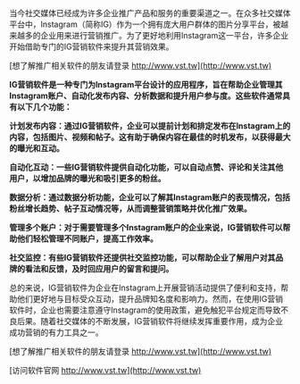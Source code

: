 当今社交媒体已经成为许多企业推广产品和服务的重要渠道之一。在众多社交媒体平台中，Instagram（简称IG）作为一个拥有庞大用户群体的图片分享平台，被越来越多的企业用来进行营销推广。为了更好地利用Instagram这一平台，许多企业开始借助专门的IG营销软件来提升其营销效果。

[想了解推广相关软件的朋友请登录 http://www.vst.tw](http://www.vst.tw)

**IG营销软件是一种专门为Instagram平台设计的应用程序，旨在帮助企业管理其Instagram账户、自动化发布内容、分析数据和提升用户参与度。这些软件通常具有以下几个功能：**

**计划发布内容：通过IG营销软件，企业可以提前计划和排定发布在Instagram上的内容，包括图片、视频和帖子。这有助于确保内容在最佳的时机发布，以获得最大的曝光和互动。**

**自动化互动：一些IG营销软件提供自动化功能，可以自动点赞、评论和关注其他用户，以增加品牌的曝光和吸引更多的粉丝。**

**数据分析：通过数据分析功能，企业可以了解其Instagram账户的表现情况，包括粉丝增长趋势、帖子互动情况等，从而调整营销策略并优化推广效果。**

**管理多个账户：对于需要管理多个Instagram账户的企业来说，IG营销软件可以帮助他们轻松管理不同账户，提高工作效率。**

**社交监控：有些IG营销软件还提供社交监控功能，可以帮助企业了解用户对其品牌的看法和反馈，及时回应用户的留言和提问。**

总的来说，IG营销软件为企业在Instagram上开展营销活动提供了便利和支持，帮助他们更好地与目标受众互动，提升品牌知名度和影响力。然而，在使用IG营销软件时，企业也需要注意遵守Instagram的使用政策，避免触犯平台规定而导致不良后果。随着社交媒体的不断发展，IG营销软件将继续发挥重要作用，成为企业成功营销的有力工具之一。

[想了解推广相关软件的朋友请登录 http://www.vst.tw](http://www.vst.tw)


[访问软件官网 http://www.vst.tw](http://www.vst.tw)
